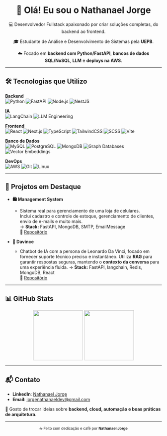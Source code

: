 <div align="center">
  <h1>👋 Olá! Eu sou o Nathanael Jorge</h1>
  <p>💻 Desenvolvedor Fullstack apaixonado por criar soluções completas, do backend ao frontend.</p>
  <p>🎓 Estudante de Análise e Desenvolvimento de Sistemas pela <strong>UEPB</strong>.</p>
  <p>☁️ Focado em <strong>backend com Python/FastAPI</strong>, <strong>bancos de dados SQL/NoSQL</strong>, <strong>LLM</strong> e <strong>deploys na AWS</strong>.</p>
</div>

---

## 🛠 Tecnologias que Utilizo

**Backend**  
![Python](https://img.shields.io/badge/Python-3776AB?style=for-the-badge&logo=python&logoColor=white)
![FastAPI](https://img.shields.io/badge/FastAPI-009688?style=for-the-badge&logo=fastapi&logoColor=white)
![Node.js](https://img.shields.io/badge/Node.js-339933?style=for-the-badge&logo=nodedotjs&logoColor=white)
![NestJS](https://img.shields.io/badge/NestJS-E0234E?style=for-the-badge&logo=nestjs&logoColor=white)

**IA**  
![LangChain](https://img.shields.io/badge/LangChain-1A73E8?style=for-the-badge&logo=chainlink&logoColor=white)
![LLM Engineering](https://img.shields.io/badge/LLM%20Engineering-FF6F00?style=for-the-badge&logo=openai&logoColor=white)

**Frontend**  
![React](https://img.shields.io/badge/React-20232A?style=for-the-badge&logo=react&logoColor=61DAFB)
![Next.js](https://img.shields.io/badge/Next.js-000000?style=for-the-badge&logo=nextdotjs&logoColor=white)
![TypeScript](https://img.shields.io/badge/TypeScript-007ACC?style=for-the-badge&logo=typescript&logoColor=white)
![TailwindCSS](https://img.shields.io/badge/Tailwind_CSS-38B2AC?style=for-the-badge&logo=tailwindcss&logoColor=white)
![SCSS](https://img.shields.io/badge/SCSS-CC6699?style=for-the-badge&logo=sass&logoColor=white)
![Vite](https://img.shields.io/badge/Vite-646CFF?style=for-the-badge&logo=vite&logoColor=white)

**Banco de Dados**  
![MySQL](https://img.shields.io/badge/MySQL-005C84?style=for-the-badge&logo=mysql&logoColor=white)
![PostgreSQL](https://img.shields.io/badge/PostgreSQL-316192?style=for-the-badge&logo=postgresql&logoColor=white)
![MongoDB](https://img.shields.io/badge/MongoDB-4DB33D?style=for-the-badge&logo=mongodb&logoColor=white)
![Graph Databases](https://img.shields.io/badge/Graph%20Databases-FF6600?style=for-the-badge&logo=neo4j&logoColor=white)
![Vector Embeddings](https://img.shields.io/badge/Vector%20Embeddings-FF4088?style=for-the-badge&logo=databricks&logoColor=white)

**DevOps**  
![AWS](https://img.shields.io/badge/AWS-FF9900?style=for-the-badge&logo=amazonaws&logoColor=white)
![Git](https://img.shields.io/badge/Git-F05032?style=for-the-badge&logo=git&logoColor=white)
![Linux](https://img.shields.io/badge/Linux-000000?style=for-the-badge&logo=linux&logoColor=white)

---

## 📂 Projetos em Destaque

- **🛍️ Management System**  
  -  Sistema real para gerenciamento de uma loja de celulares.  
  Inclui cadastro e controle de estoque, gerenciamento de clientes, envio de e-mails e muito mais.  
  → **Stack:** FastAPI, MongoDB, SMTP, EmailMessage  
  🔗 [Repositório](https://github.com/desv-jorge/Management-System)

- **🤖 Davince**
  -  Chatbot de IA com a persona de Leonardo Da Vinci, focado em fornecer suporte técnico preciso e instantâneo.
  Utiliza **RAG** para garantir respostas seguras, mantendo o **contexto da conversa** para uma experiência fluida.
  → **Stack:** FastAPI, langchain, Redis, MongoDB, React  
  🔗 [Repositório](https://github.com/Fyzz-Tech/Davince)

---

## 📊 GitHub Stats
<div align="center"> 
  <img src="https://github-readme-stats.vercel.app/api?username=desv-jorge&show_icons=true&theme=dracula" height="160"/>
  <img src="https://github-readme-stats.vercel.app/api/top-langs/?username=desv-jorge&layout=compact&theme=dracula" height="160"/>
</div>

---

## 📬 Contato
- **LinkedIn**: [Nathanael Jorge](https://www.linkedin.com/in/jorge-nathanael)  
- **Email**: [jorgenathanaeldev@gmail.com](mailto:jorgenathanaeldev@gmail.com)  

💬 Gosto de trocar ideias sobre **backend, cloud, automação e boas práticas de arquitetura**.  

---

<div align="center">
  <sub>☕ Feito com dedicação e café por <strong>Nathanael Jorge</strong></sub>
</div>
